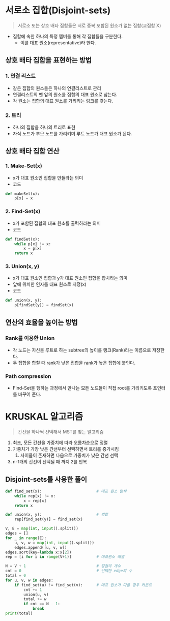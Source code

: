 # 서로소 집합(Disjoint-sets)

> 서로소 또는 상호 배타 집합들은 서로 중복 포함된 원소가 없는 집합(교집합 X)
> 
- 집합에 속한 하나의 특정 멤버를 통해 각 집합들을 구분한다.
    - 이를 대표 원소(representative)라 한다.

## 상호 배타 집합을 표현하는 방법

### 1. 연결 리스트

- 같은 집합의 원소들은 하나의 연결리스트로 관리
- 연결리스트의 맨 앞의 원소를 집합의 대표 원소로 삼는다.
- 각 원소는 집합의 대표 원소를 가리키는 링크를 갖는다.

### 2. 트리

- 하나의 집합을 하나의 트리로 표현
- 자식 노드가 부모 노드를 가리키며 루트 노드가 대표 원소가 된다.

## 상호 배타 집합 연산

### 1. Make-Set(x)

- x가 대표 원소인 집합을 만들라는 의미
- 코드

```python
def makeSet(x):
	p[x] = x
```

### 2. Find-Set(x)

- x가 포함된 집합의 대표 원소를 출력하라는 의미
- 코드

```python
def findSet(x):
	while p[x] != x:
		x = p[x]
	return x
```

### 3. Union(x, y)

- x가 대표 원소인 집합과 y가 대표 원소인 집합을 합치라는 의미
- 앞에 위치한 인자를 대표 원소로 지정(x)
- 코드

```python
def union(x, y):
	p[findSet(y)] = findSet(x)
```

## 연산의 효율을 높이는 방법

### Rank를 이용한 Union

- 각 노드는 자신을 루트로 하는 subtree의 높이를 랭크(Rank)라는 이름으로 저장한다.
- 두 집합을 합칠 때 rank가 낮은 집합을 rank가 높은 집합에 붙인다.

### Path compression

- Find-Set을 행하는 과정에서 만나는 모든 노드들이 직접 root를 가리키도록 포인터를 바꾸어 준다.

# KRUSKAL 알고리즘

> 간선을 하나씩 선택해서 MST를 찾는 알고리즘
> 
1. 최초, 모든 간선을 가중치에 따라 오름차순으로 정렬
2. 가중치가 가장 낮은 간선부터 선택하면서 트리를 증가시킴
    1. 사이클이 존재하면 다음으로 가중치가 낮은 간선 선택
3. n-1개의 간선이 선택될 때 까지 2를 반복

## Disjoint-sets를 사용한 풀이

```python
def find_set(x):                        # 대표 원소 탐색
    while rep[x] != x:
        x = rep[x]
    return x

def union(x, y):                        # 병합
    rep[find_set(y)] = find_set(x)

V, E = map(int, input().split())
edges = []
for _ in range(E):
    u, v, w = map(int, input().split())
    edges.append([u, v, w])
edges.sort(key=lambda x:x[2])
rep = [i for i in range(V+1)]           # 대표원소 배열

N = V + 1                               # 정점의 개수
cnt = 0                                 # 선택한 edge의 수
total = 0
for u, v, w in edges:
    if find_set(u) != find_set(v):      # 대표 원소가 다를 경우 카운트
        cnt += 1
        union(u, v)
        total += w
        if cnt == N - 1:
            break
print(total)
```